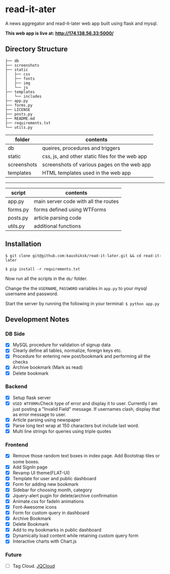 # read-it-ater
A news aggregator and read-it-later web app built using flask and mysql.

**This web app is live at: http://174.138.56.33:5000/**

## Directory Structure 
```
├── db
├── screenshots
├── static
│   ├── css
│   ├── fonts
│   ├── img
│   └── js
├── templates
│   └── includes
├── app.py
├── forms.py
├── LICENSE
├── posts.py
├── README.md
├── requirements.txt
└── utils.py

```

|folder|contents|
|-----|--------|
|db| queires, procedures and triggers|
|static| css, js, and other static files for the web app|
|screenshots| screenshots of various pages on the web app|
|templates| HTML templates used in the web app|

---
|script|contents|
|-----|--------|
|app.py| main server code with all the routes|
|forms.py| forms defined using WTForms|
|posts.py| article parsing code|
|utils.py| additional functions|

## Installation

`$ git clone git@github.com:kaushiksk/read-it-later.git && cd read-it-later`

`$ pip install -r requirements.txt`

Now run all the scripts in the `db/` folder.

Change the the `USERNAME`, `PASSWORD` variables in `app.py` to your mysql
username and password.

Start the server by running the following in your terminal: `$ python app.py`

## Development Notes

### DB Side
 - [x] MySQL procedure for validation of signup data
 - [x] Clearly define all tables, normalize, foreign keys etc.
 - [x] Procedure for entering new post/bookmark and performing all the checks
 - [x] Archive bookmark (Mark as read)
 - [x] Delete bookmark
 
### Backend 
 - [x] Setup flask server
 - [x] `USED WTFORMs`Check type of error and display it to user. Currently I am just posting a "Invalid
   Field" message. If usernames clash, display that as error message to user.
 - [x] Article parsing using newspaper
 - [x] Parse long text wrap at 150 characters but include last word.
 - [x] Multi line strings for queries using triple quotes

### Frontend
 - [x] Remove those random text boxes in index page. Add Bootstrap tiles or some
   boxes.
 - [x] Add SignIn page
 - [x] Revamp UI theme(FLAT-UI)
 - [x] Template for user and public dashboard
 - [x] Form for adding new bookmark
 - [x] Sidebar for choosing month, category
 - [x] Jquery-alert pugin for delete/archive confirmation
 - [x] Animate.css for fadeIn animations
 - [x] Font-Awesome icons
 - [x] Form for custom query in dashboard
 - [x] Archive Bookmark
 - [x] Delete Bookmark
 - [x] Add to my bookmarks in public dashboard
 - [x] Dynamically load content while retaining custom query form 
 - [x] Interactive charts with Chart.js

### Future
 - [ ] Tag Cloud. [JQCloud](http://primegap.net/2011/03/04/jqcloud-a-jquery-plugin-to-build-neat-word-clouds/)
